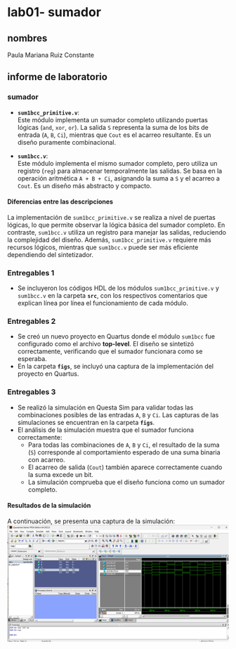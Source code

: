 # lab01- sumador 
## nombres
Paula Mariana Ruiz Constante
## informe de laboratorio 
### sumador 

- **`sum1bcc_primitive.v`**:  
  Este módulo implementa un sumador completo utilizando puertas lógicas (`and`, `xor`, `or`). La salida `S` representa la suma de los bits de entrada (`A`, `B`, `Ci`), mientras que `Cout` es el acarreo resultante. Es un diseño puramente combinacional.  

- **`sum1bcc.v`**:  
  Este módulo implementa el mismo sumador completo, pero utiliza un registro (`reg`) para almacenar temporalmente las salidas. Se basa en la operación aritmética `A + B + Ci`, asignando la suma a `S` y el acarreo a `Cout`. Es un diseño más abstracto y compacto.  

#### Diferencias entre las descripciones  
La implementación de `sum1bcc_primitive.v` se realiza a nivel de puertas lógicas, lo que permite observar la lógica básica del sumador completo. En contraste, `sum1bcc.v` utiliza un registro para manejar las salidas, reduciendo la complejidad del diseño. Además, `sum1bcc_primitive.v` requiere más recursos lógicos, mientras que `sum1bcc.v` puede ser más eficiente dependiendo del sintetizador.

### **Entregables 1**  
- Se incluyeron los códigos HDL de los módulos `sum1bcc_primitive.v` y `sum1bcc.v` en la carpeta **`src`**, con los respectivos comentarios que explican línea por línea el funcionamiento de cada módulo.
### **Entregables 2**  
- Se creó un nuevo proyecto en Quartus donde el módulo `sum1bcc` fue configurado como el archivo **top-level**. El diseño se sintetizó correctamente, verificando que el sumador funcionara como se esperaba.  
- En la carpeta **`figs`**, se incluyó una captura de la implementación del proyecto en Quartus.
### **Entregables 3**  
- Se realizó la simulación en Questa Sim para validar todas las combinaciones posibles de las entradas `A`, `B` y `Ci`. Las capturas de las simulaciones se encuentran en la carpeta **`figs`**.  
- El análisis de la simulación muestra que el sumador funciona correctamente:
  - Para todas las combinaciones de `A`, `B` y `Ci`, el resultado de la suma (`S`) corresponde al comportamiento esperado de una suma binaria con acarreo.
  - El acarreo de salida (`Cout`) también aparece correctamente cuando la suma excede un bit.  
  - La simulación comprueba que el diseño funciona como un sumador completo.


#### Resultados de la simulación  
A continuación, se presenta una captura de la simulación:  
![Simulación del sumador](figs/simulacion_questa_sumador1bit.png)

